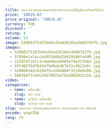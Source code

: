 ```yaml
---
title: บอลวาล์วสเตนเลสแบบสองจังหวะแบบเต็มรูปแบบรักษาได้ง่าย
price: '10619.82'
price_original: '10619.82'
currency: THB
discount: ''
rating: 4
volume: 53
image: S39b62f5187b44cd3ad2616be3b887837U.jpg
images:
  - S39b62f5187b44cd3ad2616be3b887837U.jpg
  - Sf950e1a7accb4053b6bd2b9295d0fe44M.jpg
  - S32079726fc3c4e098ee8905ef9e25766X.jpg
  - S9fd0276d76434f9d9ebd67bf2c4022e6r.jpg
  - S28008345c6294f5ca50e860f322db6d0O.jpg
  - S88368f3cb0cd457897ad7ba5902832cb6.jpg
video: ''
categories:
  - name: เครื่องมือ
    slug: เคร-องม
  - name: อะไหล่ เครื่องมือ
    slug: อะไหล-เคร-องม
slug: บอลวาล-วสเตนเลสแบบสองจ-งหวะแบบเต-มร-ปแบบร
encode: ongVZ0A
lang: th
---
```

  